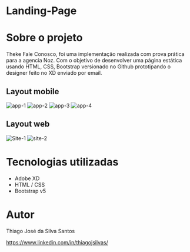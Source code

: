 # Landing-Page

# Sobre o projeto

Theke Fale Conosco, foi uma implementação realizada com prova prática para a agencia Noz.
Com o objetivo de desenvolver uma página estática usando HTML, CSS, Bootstrap versionado no Github prototipando o designer feito no XD enviado por email.

## Layout mobile

![app-1](https://user-images.githubusercontent.com/42985926/173088568-7f58f1b2-cfd5-46c7-8271-e3b184393c32.png)
![app-2](https://user-images.githubusercontent.com/42985926/173088627-82144f4b-5ccb-4f55-ba5b-facfdd77b275.png)
![app-3](https://user-images.githubusercontent.com/42985926/173088670-e71ea191-ab10-4cef-9201-588be71b58db.png)
![app-4](https://user-images.githubusercontent.com/42985926/173088710-c4ddee76-5ba9-499a-9f34-df848e6acd18.png)

## Layout web

![Site-1](https://user-images.githubusercontent.com/42985926/173089075-cbb5d427-8a94-43e8-a8df-5ac1fc422805.png)
![site-2](https://user-images.githubusercontent.com/42985926/173089135-099c7d04-0e35-4722-9c95-8b6ccf61f157.png)

# Tecnologias utilizadas

- Adobe XD
- HTML / CSS
- Bootstrap v5



# Autor

Thiago José da Silva Santos

https://www.linkedin.com/in/thiagojsilvas/
